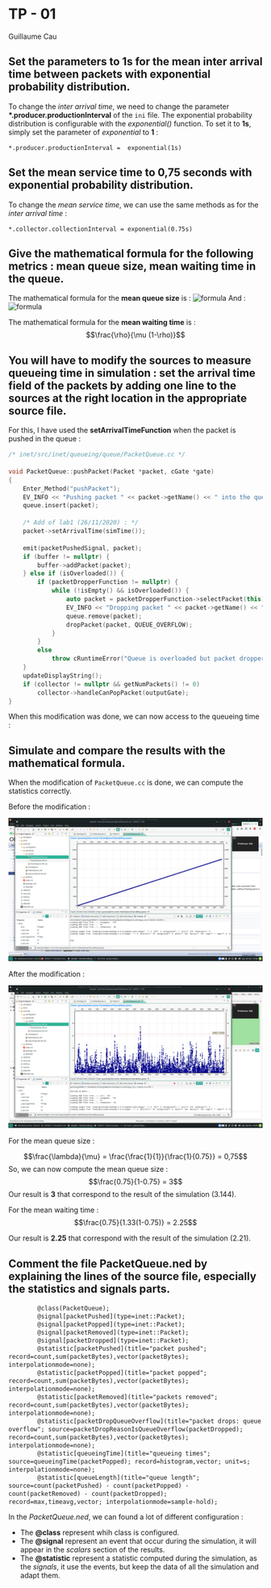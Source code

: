 # TP - 01

Guillaume Cau

## Set the parameters to 1s for the mean inter arrival time between packets with exponential probability distribution.

To change the *inter arrival time*, we need to change the parameter **\*.producer.productionInterval** of the `ini` file.
The exponential probability distribution is configurable with the *exponential()* function. To set it to **1s**, simply set the parameter of *exponential* to **1** :

```
*.producer.productionInterval =  exponential(1s)
```

## Set the mean service time to 0,75 seconds with exponential probability distribution.

To change the *mean service time*, we can use the same methods as for the *inter arrival time* :

```
*.collector.collectionInterval = exponential(0.75s)
```

## Give the mathematical formula for the following metrics : mean queue size, mean waiting time in the queue.

The mathematical formula for the **mean queue size** is : 
![formula](https://latex.codecogs.com/svg.latex?\frac{\rho}{1-\rho})
And :
![formula](https://latex.codecogs.com/svg.latex?\rho=\frac{\lambda}{\mu})

The mathematical formula for the **mean waiting time** is :
$$\frac{\rho}{\mu (1-\rho)}$$


## You will have to modify the sources to measure queueing time in simulation : set the arrival time field of the packets by adding one line to the sources at the right location in the appropriate source file.

For this, I have used the **setArrivalTimeFunction** when the packet is pushed in the queue :

```c++
/* inet/src/inet/queueing/queue/PacketQueue.cc */

void PacketQueue::pushPacket(Packet *packet, cGate *gate)
{
    Enter_Method("pushPacket");
    EV_INFO << "Pushing packet " << packet->getName() << " into the queue." << endl;
    queue.insert(packet);

    /* Add of lab1 (26/11/2020) : */
    packet->setArrivalTime(simTime());

    emit(packetPushedSignal, packet);
    if (buffer != nullptr) {
        buffer->addPacket(packet);
    } else if (isOverloaded()) {
        if (packetDropperFunction != nullptr) {
            while (!isEmpty() && isOverloaded()) {
                auto packet = packetDropperFunction->selectPacket(this);
                EV_INFO << "Dropping packet " << packet->getName() << " from the queue.\n";
                queue.remove(packet);
                dropPacket(packet, QUEUE_OVERFLOW);
            }
        }
        else
            throw cRuntimeError("Queue is overloaded but packet dropper function is not specified");
    }
    updateDisplayString();
    if (collector != nullptr && getNumPackets() != 0)
        collector->handleCanPopPacket(outputGate);
}
```

When this modification was done, we can now access to the queueing time :


## Simulate and compare the results with the mathematical formula.

When the modification of `PacketQueue.cc` is done, we can compute the statistics correctly.

Before the modification :

![Simulation screenshot](./images/before-modification.png "Simulation screenshot")

After the modification :

![Simulation screenshot](./images/after-modification.png "Simulation screenshot")


For the mean queue size :

$$\frac{\lambda}{\mu} = \frac{\frac{1}{1}}{\frac{1}{0.75}} = 0,75$$
So, we can now compute the mean queue size :
$$\frac{0.75}{1-0.75} = 3$$
Our result is **3** that correspond to the result of the simulation (3.144).

For the mean waiting time :
$$\frac{0.75}{1.33(1-0.75)} = 2.25$$

Our result is **2.25** that correspond with the result of the simulation (2.21).


## Comment the file PacketQueue.ned  by explaining the lines of the source file, especially the statistics and signals parts.

```
        @class(PacketQueue);
        @signal[packetPushed](type=inet::Packet);
        @signal[packetPopped](type=inet::Packet);
        @signal[packetRemoved](type=inet::Packet);
        @signal[packetDropped](type=inet::Packet);
        @statistic[packetPushed](title="packet pushed"; record=count,sum(packetBytes),vector(packetBytes); interpolationmode=none);
        @statistic[packetPopped](title="packet popped"; record=count,sum(packetBytes),vector(packetBytes); interpolationmode=none);
        @statistic[packetRemoved](title="packets removed"; record=count,sum(packetBytes),vector(packetBytes); interpolationmode=none);
        @statistic[packetDropQueueOverflow](title="packet drops: queue overflow"; source=packetDropReasonIsQueueOverflow(packetDropped); record=count,sum(packetBytes),vector(packetBytes); interpolationmode=none);
        @statistic[queueingTime](title="queueing times"; source=queueingTime(packetPopped); record=histogram,vector; unit=s; interpolationmode=none);
        @statistic[queueLength](title="queue length"; source=count(packetPushed) - count(packetPopped) - count(packetRemoved) - count(packetDropped); record=max,timeavg,vector; interpolationmode=sample-hold);
```

In the *PacketQueue.ned*, we can found a lot of different configuration :

 - The **@class** represent whih class is configured.
 - The **@signal** represent an event that occur during the simulation, it will appear in the *scalars* section of the results.
 - The **@statistic** represent a statistic computed during the simulation, as the *signals*, it use the events, but keep the data of all the simulation and adapt them.

